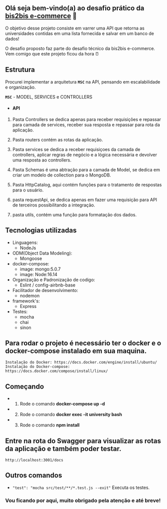 ## Olá seja bem-vindo(a) ao desafio prático da [bis2bis e-commerce](https://www.bis2bis.com.br/?gclid=CjwKCAjwpqCZBhAbEiwAa7pXecZ_YtMyQvzmpPUOxoaJ3j10yxF6FGjzNk6c9avdFt3JUPCymZEOhxoCLBgQAvD_BwE) :rocket:


O objetivo desse projeto consiste em varrer uma API que retorna as universidades contidas em uma lista fornecida e salvar em um banco de dados!

O desafio proposto faz parte do desafio técnico da bis2bis e-commerce. Vem comigo que este projeto ficou da hora :alarm_clock:

## Estrutura

Procurei implementar a arquitetura **`MSC`** na API, pensando em escalabilidade e organização.

**`MSC`** - MODEL, SERVICES e CONTROLLERS

- #### API

1. Pasta Controllers se dedica apenas para receber requisições e repassar para camada de services, receber sua resposta e repassar para rota da aplicação.

2. Pasta routers contém as rotas da aplicação.

3. Pasta services se dedica a receber requisiçoes da camada de controllers, aplicar regras
de negócio e a lógica necessária e devolver uma resposta ao controllers.

4. Pasta Schemas é uma abtração para a camada de Model, se dedica em criar um modelo de collection para o MongoDB.

5. Pasta HttpCatalog, aqui contém funções para o tratamento de respostas para o usuário.

6. pasta requestApi, se dedica apenas em fazer uma requisição para API de terceiros possibilitando a integração.

7. pasta utils, contém uma função para formatação dos dados.

## Tecnologias utilizadas

- Linguagens:
    - NodeJs
- ODM(Object Data Modeling): 
    - Mongoose
- docker-compose:
    - image: mongo:5.0.7
    - image: Node:16.14
- Organização e Padronização de codigo:
    - Eslint / config-airbnb-base
- Facilitador de desenvolvimento:
    - nodemon
- framework's:
    - Express
- Testes:
    - mocha
    - chai
    - sinon

## Para rodar o projeto é necessário ter o docker e o docker-compose instalado em sua maquina.
    Instalação do Docker: https://docs.docker.com/engine/install/ubuntu/ 
    Instalação do Docker-compose: https://docs.docker.com/compose/install/linux/
    
## Começando

- 1. Rode o comando **docker-compose up -d**
- 2. Rode o comando **docker exec -it university bash**
- 3. Rode o comando **npm install**

## Entre na rota do Swagger para visualizar as rotas da aplicação e também poder testar.

    http://localhost:3001/docs
    
## Outros comandos

- `"test": "mocha src/test/**/*.test.js --exit"` Executa os testes.

### Vou ficando por aqui, muito obrigado pela atenção e até breve!

